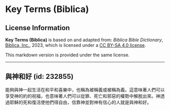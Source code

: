 # Key Terms (Biblica)

## License Information

**Key Terms (Biblica)** is based on and adapted from: _Biblica Bible Dictionary_, [Biblica, Inc.](https://www.biblica.com/), 2023, which is licensed under a [CC BY-SA 4.0 license](https://creativecommons.org/licenses/by-sa/4.0/legalcode.en).

This markdown version is provided under the same license.



--------------------------------

## 與神和好 (id: 232855)

能夠與神一起生活在和平和喜樂中，也稱為被稱義或被稱為義。這意味著人們可以享受神的約的祝福，也意味著人們可以從罪、死亡和邪惡的權勢中解脫出來。神透過耶穌的死和復活使他們得自由，信靠神並對神有信心的人就是與神和好。


